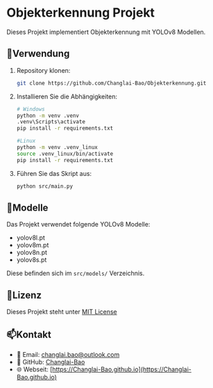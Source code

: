 # Objekterkennung Projekt

Dieses Projekt implementiert Objekterkennung mit YOLOv8 Modellen.

## 🚀Verwendung

1. Repository klonen:

   ```bash
   git clone https://github.com/Changlai-Bao/Objekterkennung.git
   ```
2. Installieren Sie die Abhängigkeiten:

   ```bash
   # Windows
   python -m venv .venv
   .venv\Scripts\activate
   pip install -r requirements.txt

   #Linux
   python -m venv .venv_linux
   source .venv_linux/bin/activate
   pip install -r requirements.txt
   ```
3. Führen Sie das Skript aus:

   ```bash
   python src/main.py
   ```

## 📁Modelle

Das Projekt verwendet folgende YOLOv8 Modelle:

- yolov8l.pt
- yolov8m.pt
- yolov8n.pt
- yolov8s.pt

Diese befinden sich im `src/models/` Verzeichnis.

## 📜Lizenz

Dieses Projekt steht unter [MIT License](LICENSE)

## 📫Kontakt

- 📧 Email: [changlai.bao@outlook.com](mailto:changlai.bao@outlook.com)
- 🐙 GitHub: [Changlai-Bao](https://github.com/Changlai-Bao)
- 🌐 Webseit: [https://Changlai-Bao.github.io](https://Changlai-Bao.github.io)
